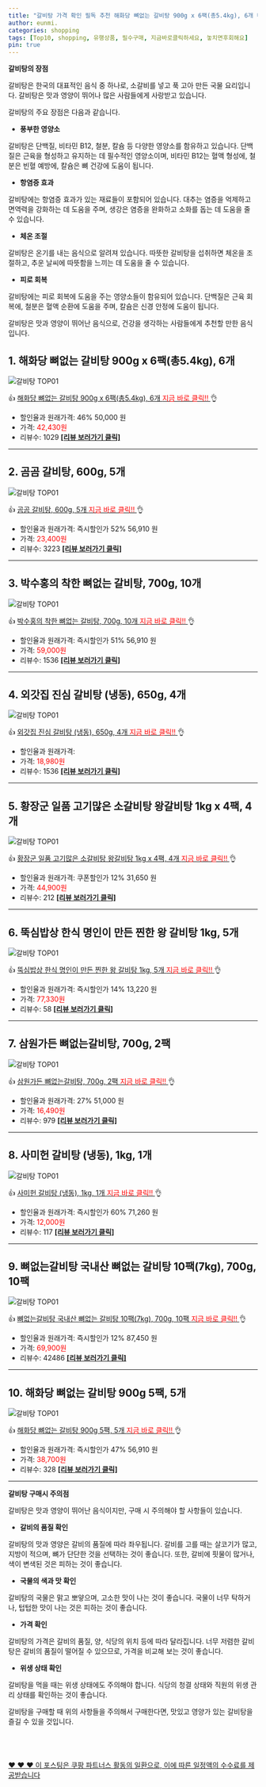 ```yaml
---
title: "갈비탕 가격 확인 필독 추천 해화당 뼈없는 갈비탕 900g x 6팩(총5.4kg), 6개 비교 장점 구매가이드"
author: eunmi.
categories: shopping
tags: [Top10, shopping, 유행상품, 필수구매, 지금바로클릭하세요, 놓치면후회해요]
pin: true
---
```

**갈비탕의 장점**

갈비탕은 한국의 대표적인 음식 중 하나로, 소갈비를 넣고 푹 고아 만든 국물 요리입니다. 갈비탕은 맛과 영양이 뛰어나 많은 사람들에게 사랑받고 있습니다.

갈비탕의 주요 장점은 다음과 같습니다.

* **풍부한 영양소**

갈비탕은 단백질, 비타민 B12, 철분, 칼슘 등 다양한 영양소를 함유하고 있습니다. 단백질은 근육을 형성하고 유지하는 데 필수적인 영양소이며, 비타민 B12는 혈액 형성에, 철분은 빈혈 예방에, 칼슘은 뼈 건강에 도움이 됩니다.

* **항염증 효과**

갈비탕에는 항염증 효과가 있는 재료들이 포함되어 있습니다. 대추는 염증을 억제하고 면역력을 강화하는 데 도움을 주며, 생강은 염증을 완화하고 소화를 돕는 데 도움을 줄 수 있습니다.

* **체온 조절**

갈비탕은 온기를 내는 음식으로 알려져 있습니다. 따뜻한 갈비탕을 섭취하면 체온을 조절하고, 추운 날씨에 따뜻함을 느끼는 데 도움을 줄 수 있습니다.

* **피로 회복**

갈비탕에는 피로 회복에 도움을 주는 영양소들이 함유되어 있습니다. 단백질은 근육 회복에, 철분은 혈액 순환에 도움을 주며, 칼슘은 신경 안정에 도움이 됩니다.

갈비탕은 맛과 영양이 뛰어난 음식으로, 건강을 생각하는 사람들에게 추천할 만한 음식입니다.

   

## 1. 해화당 뼈없는 갈비탕 900g x 6팩(총5.4kg), 6개

![갈비탕 TOP01](https://thumbnail8.coupangcdn.com/thumbnails/remote/230x230ex/image/vendor_inventory/dfe6/70a89eccbbf91d8d3ec6edb4c8f2be2f226d6abb53bd8f3f2ad2998b3161.jpg)


👍 [해화당 뼈없는 갈비탕 900g x 6팩(총5.4kg), 6개 <font color=red> 지금 바로 클릭!! </font> ](https://link.coupang.com/re/AFFSDP?lptag=AF3617701&subid=GithubCoopas&pageKey=6855276102&traceid=V0-153&itemId=18444367658&vendorItemId=85585374782) 👌 


- 할인율과 원래가격: 46%  50,000   원
- 가격: <span style='color:red'>42,430원</span>
- 리뷰수: 1029  [**[리뷰 보러가기 클릭]**](https://link.coupang.com/re/AFFSDP?lptag=AF3617701&subid=GithubCoopas&pageKey=6855276102&traceid=V0-153&itemId=18444367658&vendorItemId=85585374782)

---


   

## 2. 곰곰 갈비탕, 600g, 5개

![갈비탕 TOP01](https://thumbnail10.coupangcdn.com/thumbnails/remote/230x230ex/image/retail/images/65082830136764-0c29580d-210f-4ebb-ba0c-df0984aae4ef.jpg)


👍 [곰곰 갈비탕, 600g, 5개 <font color=red> 지금 바로 클릭!! </font> ](https://link.coupang.com/re/AFFSDP?lptag=AF3617701&subid=GithubCoopas&pageKey=187491448&traceid=V0-153&itemId=535867426&vendorItemId=5016395895) 👌 


- 할인율과 원래가격: 즉시할인가 52%  56,910   원
- 가격: <span style='color:red'>23,400원</span>
- 리뷰수: 3223  [**[리뷰 보러가기 클릭]**](https://link.coupang.com/re/AFFSDP?lptag=AF3617701&subid=GithubCoopas&pageKey=187491448&traceid=V0-153&itemId=535867426&vendorItemId=5016395895)

---


   

## 3. 박수홍의 착한 뼈없는 갈비탕, 700g, 10개

![갈비탕 TOP01](https://thumbnail6.coupangcdn.com/thumbnails/remote/230x230ex/image/vendor_inventory/d0c4/abf2a0e66c0616a6e1c78bd16fbd6fd71b3515d991ce16c8d5857a8790d1.jpg)


👍 [박수홍의 착한 뼈없는 갈비탕, 700g, 10개 <font color=red> 지금 바로 클릭!! </font> ](https://link.coupang.com/re/AFFSDP?lptag=AF3617701&subid=GithubCoopas&pageKey=7271285966&traceid=V0-153&itemId=7914509801&vendorItemId=81283363784) 👌 


- 할인율과 원래가격: 즉시할인가 51%  56,910   원
- 가격: <span style='color:red'>59,000원</span>
- 리뷰수: 1536  [**[리뷰 보러가기 클릭]**](https://link.coupang.com/re/AFFSDP?lptag=AF3617701&subid=GithubCoopas&pageKey=7271285966&traceid=V0-153&itemId=7914509801&vendorItemId=81283363784)

---


   

## 4. 외갓집 진심 갈비탕 (냉동), 650g, 4개

![갈비탕 TOP01](https://thumbnail6.coupangcdn.com/thumbnails/remote/230x230ex/image/retail/images/599099031042031-ae4fc402-818f-4b70-a5f7-fafa955a51ad.jpg)


👍 [외갓집 진심 갈비탕 (냉동), 650g, 4개 <font color=red> 지금 바로 클릭!! </font> ](https://link.coupang.com/re/AFFSDP?lptag=AF3617701&subid=GithubCoopas&pageKey=7353717225&traceid=V0-153&itemId=18929274600&vendorItemId=86056138398) 👌 


- 할인율과 원래가격: 
- 가격: <span style='color:red'>18,980원</span>
- 리뷰수: 1536  [**[리뷰 보러가기 클릭]**](https://link.coupang.com/re/AFFSDP?lptag=AF3617701&subid=GithubCoopas&pageKey=7353717225&traceid=V0-153&itemId=18929274600&vendorItemId=86056138398)

---


   

## 5. 황장군 일품 고기많은 소갈비탕 왕갈비탕 1kg x 4팩, 4개

![갈비탕 TOP01](https://thumbnail10.coupangcdn.com/thumbnails/remote/230x230ex/image/vendor_inventory/79e4/2a9a1e740b6f19e5881d175dd07e94c98b1629b72b115a1d92fe85fc452b.jpg)


👍 [황장군 일품 고기많은 소갈비탕 왕갈비탕 1kg x 4팩, 4개 <font color=red> 지금 바로 클릭!! </font> ](https://link.coupang.com/re/AFFSDP?lptag=AF3617701&subid=GithubCoopas&pageKey=7188965402&traceid=V0-153&itemId=20465326288&vendorItemId=86254401668) 👌 


- 할인율과 원래가격: 쿠폰할인가 12%  31,650   원
- 가격: <span style='color:red'>44,900원</span>
- 리뷰수: 212  [**[리뷰 보러가기 클릭]**](https://link.coupang.com/re/AFFSDP?lptag=AF3617701&subid=GithubCoopas&pageKey=7188965402&traceid=V0-153&itemId=20465326288&vendorItemId=86254401668)

---


   

## 6. 뚝심밥상 한식 명인이 만든 찐한 왕 갈비탕 1kg, 5개

![갈비탕 TOP01](https://thumbnail10.coupangcdn.com/thumbnails/remote/230x230ex/image/vendor_inventory/4a48/1545241b4a17d3f8b1d5521686602630de9797479f90baea983d34b1122e.jpg)


👍 [뚝심밥상 한식 명인이 만든 찐한 왕 갈비탕 1kg, 5개 <font color=red> 지금 바로 클릭!! </font> ](https://link.coupang.com/re/AFFSDP?lptag=AF3617701&subid=GithubCoopas&pageKey=7387944002&traceid=V0-153&itemId=19095197708&vendorItemId=83076394238) 👌 


- 할인율과 원래가격: 즉시할인가 14%  13,220   원
- 가격: <span style='color:red'>77,330원</span>
- 리뷰수: 58  [**[리뷰 보러가기 클릭]**](https://link.coupang.com/re/AFFSDP?lptag=AF3617701&subid=GithubCoopas&pageKey=7387944002&traceid=V0-153&itemId=19095197708&vendorItemId=83076394238)

---


   

## 7. 삼원가든 뼈없는갈비탕, 700g, 2팩

![갈비탕 TOP01](https://thumbnail7.coupangcdn.com/thumbnails/remote/230x230ex/image/retail/images/5241629587516202-5429d123-55f3-4d86-96a9-3c54b51e04bc.jpg)


👍 [삼원가든 뼈없는갈비탕, 700g, 2팩 <font color=red> 지금 바로 클릭!! </font> ](https://link.coupang.com/re/AFFSDP?lptag=AF3617701&subid=GithubCoopas&pageKey=7659920511&traceid=V0-153&itemId=20404629501&vendorItemId=87486905227) 👌 


- 할인율과 원래가격: 27%  51,000   원
- 가격: <span style='color:red'>16,490원</span>
- 리뷰수: 979  [**[리뷰 보러가기 클릭]**](https://link.coupang.com/re/AFFSDP?lptag=AF3617701&subid=GithubCoopas&pageKey=7659920511&traceid=V0-153&itemId=20404629501&vendorItemId=87486905227)

---


   

## 8. 사미헌 갈비탕 (냉동), 1kg, 1개

![갈비탕 TOP01](https://thumbnail8.coupangcdn.com/thumbnails/remote/230x230ex/image/retail/images/2751565542864443-1c58e5f7-2610-4170-950f-de51e5265cc7.jpg)


👍 [사미헌 갈비탕 (냉동), 1kg, 1개 <font color=red> 지금 바로 클릭!! </font> ](https://link.coupang.com/re/AFFSDP?lptag=AF3617701&subid=GithubCoopas&pageKey=207594024&traceid=V0-153&itemId=614788815&vendorItemId=4613150957) 👌 


- 할인율과 원래가격: 즉시할인가 60%  71,260   원
- 가격: <span style='color:red'>12,000원</span>
- 리뷰수: 117  [**[리뷰 보러가기 클릭]**](https://link.coupang.com/re/AFFSDP?lptag=AF3617701&subid=GithubCoopas&pageKey=207594024&traceid=V0-153&itemId=614788815&vendorItemId=4613150957)

---


   

## 9. 뼈없는갈비탕 국내산 뼈없는 갈비탕 10팩(7kg), 700g, 10팩

![갈비탕 TOP01](https://thumbnail9.coupangcdn.com/thumbnails/remote/230x230ex/image/vendor_inventory/3d2e/a5718993eaa8a713c8de1d3fec416ea0665a1677cb52e1e157b413e21e96.jpg)


👍 [뼈없는갈비탕 국내산 뼈없는 갈비탕 10팩(7kg), 700g, 10팩 <font color=red> 지금 바로 클릭!! </font> ](https://link.coupang.com/re/AFFSDP?lptag=AF3617701&subid=GithubCoopas&pageKey=6573189674&traceid=V0-153&itemId=14762674130&vendorItemId=82429088327) 👌 


- 할인율과 원래가격: 즉시할인가 12%  87,450   원
- 가격: <span style='color:red'>69,900원</span>
- 리뷰수: 42486  [**[리뷰 보러가기 클릭]**](https://link.coupang.com/re/AFFSDP?lptag=AF3617701&subid=GithubCoopas&pageKey=6573189674&traceid=V0-153&itemId=14762674130&vendorItemId=82429088327)

---


   

## 10. 해화당 뼈없는 갈비탕 900g 5팩, 5개

![갈비탕 TOP01](https://thumbnail6.coupangcdn.com/thumbnails/remote/230x230ex/image/vendor_inventory/ec89/ed3dd3700f023fb7e314be0aeb897325f55a29fcc4d94b6ad3766ae3aebd.jpg)


👍 [해화당 뼈없는 갈비탕 900g 5팩, 5개 <font color=red> 지금 바로 클릭!! </font> ](https://link.coupang.com/re/AFFSDP?lptag=AF3617701&subid=GithubCoopas&pageKey=6855276102&traceid=V0-153&itemId=14229769697&vendorItemId=87236327906) 👌 


- 할인율과 원래가격: 즉시할인가 47%  56,910   원
- 가격: <span style='color:red'>38,700원</span>
- 리뷰수: 328  [**[리뷰 보러가기 클릭]**](https://link.coupang.com/re/AFFSDP?lptag=AF3617701&subid=GithubCoopas&pageKey=6855276102&traceid=V0-153&itemId=14229769697&vendorItemId=87236327906)

---
**갈비탕 구매시 주의점**

갈비탕은 맛과 영양이 뛰어난 음식이지만, 구매 시 주의해야 할 사항들이 있습니다.

* **갈비의 품질 확인**

갈비탕의 맛과 영양은 갈비의 품질에 따라 좌우됩니다. 갈비를 고를 때는 살코기가 많고, 지방이 적으며, 뼈가 단단한 것을 선택하는 것이 좋습니다. 또한, 갈비에 핏물이 많거나, 색이 변색된 것은 피하는 것이 좋습니다.

* **국물의 색과 맛 확인**

갈비탕의 국물은 맑고 뽀얗으며, 고소한 맛이 나는 것이 좋습니다. 국물이 너무 탁하거나, 텁텁한 맛이 나는 것은 피하는 것이 좋습니다.

* **가격 확인**

갈비탕의 가격은 갈비의 품질, 양, 식당의 위치 등에 따라 달라집니다. 너무 저렴한 갈비탕은 갈비의 품질이 떨어질 수 있으므로, 가격을 비교해 보는 것이 좋습니다.

* **위생 상태 확인**

갈비탕을 먹을 때는 위생 상태에도 주의해야 합니다. 식당의 청결 상태와 직원의 위생 관리 상태를 확인하는 것이 좋습니다.

갈비탕을 구매할 때 위의 사항들을 주의해서 구매한다면, 맛있고 영양가 있는 갈비탕을 즐길 수 있을 것입니다.<br><br><br><br><br> [ ❤ ❤ ❤ 이 포스팅은 쿠팡 파트너스 활동의 일환으로, 이에 따른 일정액의 수수료를 제공받습니다](https://link.coupang.com/a/bcEFyh)